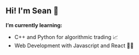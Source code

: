 ## Hi! I'm Sean 🌊

**I’m currently learning:** 
  - C++ and Python for algorithmic trading 📈
  - Web Development with Javascript and React 👨‍💻

<!--
**sean-o-reilly/sean-o-reilly** is a ✨ _special_ ✨ repository because its `README.md` (this file) appears on your GitHub profile.

Here are some ideas to get you started:

- 🔭 I’m currently working on ...
- 🌱 I’m currently learning ...
- 👯 I’m looking to collaborate on ...
- 🤔 I’m looking for help with ...
- 💬 Ask me about ...
- 📫 How to reach me: ...
- 😄 Pronouns: ...
- ⚡ Fun fact: ...
-->



